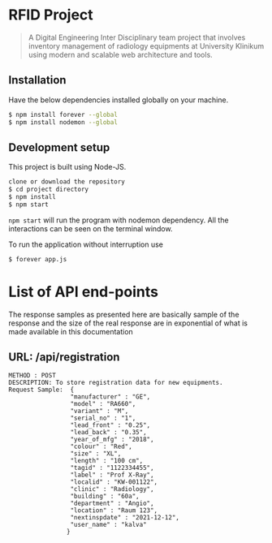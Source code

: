 # RFID Project
> A Digital Engineering Inter Disciplinary team project that involves inventory management of radiology equipments at University Klinikum using modern and scalable web architecture and tools.

## Installation
Have the below dependencies installed globally on your machine.
```sh
$ npm install forever --global
$ npm install nodemon --global
```

## Development setup
This project is built using Node-JS. 
```sh
clone or download the repository
$ cd project directory
$ npm install
$ npm start
```
`npm start` will run the program with nodemon dependency. All the interactions can be seen on the terminal window.

To run the application without interruption use 
```sh
$ forever app.js
```

# List of API end-points

The response samples as presented here are basically sample of the response and the size of the real response are in exponential of what is made available in this documentation

## URL: /api/registration
    METHOD : POST
    DESCRIPTION: To store registration data for new equipments.
    Request Sample:  {
					 "manufacturer" : "GE",
					 "model" : "RA660", 
					 "variant" : "M",
					 "serial_no" : "1",
					 "lead_front" : "0.25",
					 "lead_back" : "0.35",
					 "year_of_mfg" : "2018",
					 "colour" : "Red",
					 "size" : "XL",
					 "length" : "100 cm",
					 "tagid" : "1122334455",
					 "label" : "Prof X-Ray",
					 "localid" : "KW-001122",
					 "clinic" : "Radiology",
					 "building" : "60a",
					 "department" : "Angio",
					 "location" : "Raum 123",
					 "nextinspdate" : "2021-12-12",
					 "user_name" : "kalva"
                    }


